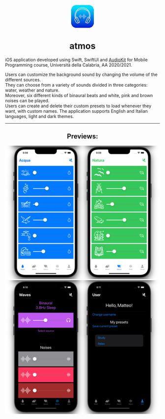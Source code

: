 <div align="center">
    <img src="./pictures/icon.png" width="74">
    <h1>atmos</h1>
</div>
iOS application developed using Swift, SwiftUI and <a href="https://github.com/AudioKit/AudioKit">AudioKit</a> for Mobile Programming course, Università della Calabria, AA 2020/2021.


Users can customize the background sound by changing the volume of the different sources.  
They can choose from a variety of sounds divided in three categories: water, weather and nature.  
Moreover, six different kinds of binaural beats and white, pink and brown noises can be played.  
Users can create and delete their custom presets to load whenever they want, with custom names.
The application supports English and Italian languages, light and dark themes.

---
<div align="center">
    <h2>Previews:</h2>
    <img src="./pictures/preview-1.png">
    <img src="./pictures/preview-2.png">
</div>

